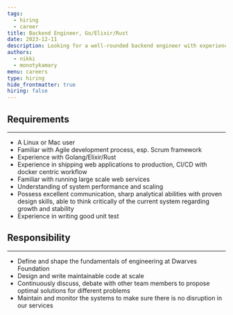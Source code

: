 ```yaml
---
tags:
  - hiring
  - career
title: Backend Engineer, Go/Elixir/Rust
date: 2023-12-11
description: Looking for a well-rounded backend engineer with experience in shipping web applications to production, CI/CD with docker centric workflow, unit testing, performance and scaling, etc. with Go/Elixir/Rust.
authors:
  - nikki
  - monotykamary
menu: careers
type: hiring
hide_frontmatter: true
hiring: false
---
```


## **Requirements**
---

- A Linux or Mac user
- Familiar with Agile development process, esp. Scrum framework
- Experience with Golang/Elixir/Rust
- Experience in shipping web applications to production, CI/CD with docker centric workflow
- Familiar with running large scale web services
- Understanding of system performance and scaling
- Possess excellent communication, sharp analytical abilities with proven design skills, able to think critically of the current system regarding growth and stability
- Experience in writing good unit test

## **Responsibility**
---

- Define and shape the fundamentals of engineering at Dwarves Foundation
- Design and write maintainable code at scale
- Continuously discuss, debate with other team members to propose optimal solutions for different problems
- Maintain and monitor the systems to make sure there is no disruption in our services
